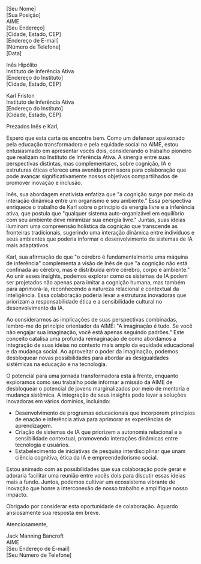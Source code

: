 [Seu Nome]  
[Sua Posição]  
AIME  
[Seu Endereço]  
[Cidade, Estado, CEP]  
[Endereço de E-mail]  
[Número de Telefone]  
[Data]  

Inês Hipólito  
Instituto de Inferência Ativa  
[Endereço do Instituto]  
[Cidade, Estado, CEP]  

Karl Friston  
Instituto de Inferência Ativa  
[Endereço do Instituto]  
[Cidade, Estado, CEP]  

Prezados Inês e Karl,

Espero que esta carta os encontre bem. Como um defensor apaixonado pela educação transformadora e pela equidade social na AIME, estou entusiasmado em apresentar vocês dois, considerando o trabalho pioneiro que realizam no Instituto de Inferência Ativa. A sinergia entre suas perspectivas distintas, mas complementares, sobre cognição, IA e estruturas éticas oferece uma avenida promissora para colaboração que pode avançar significativamente nossos objetivos compartilhados de promover inovação e inclusão.

Inês, sua abordagem enativista enfatiza que "a cognição surge por meio da interação dinâmica entre um organismo e seu ambiente." Essa perspectiva enriquece o trabalho de Karl sobre o princípio da energia livre e a inferência ativa, que postula que "qualquer sistema auto-organizável em equilíbrio com seu ambiente deve minimizar sua energia livre." Juntas, suas ideias iluminam uma compreensão holística da cognição que transcende as fronteiras tradicionais, sugerindo uma interação dinâmica entre indivíduos e seus ambientes que poderia informar o desenvolvimento de sistemas de IA mais adaptativos.

Karl, sua afirmação de que "o cérebro é fundamentalmente uma máquina de inferência" complementa a visão de Inês de que "a cognição não está confinada ao cérebro, mas é distribuída entre cérebro, corpo e ambiente." Ao unir esses insights, podemos explorar como os sistemas de IA podem ser projetados não apenas para imitar a cognição humana, mas também para aprimorá-la, reconhecendo a natureza relacional e contextual da inteligência. Essa colaboração poderia levar a estruturas inovadoras que priorizam a responsabilidade ética e a sensibilidade cultural no desenvolvimento da IA.

Ao considerarmos as implicações de suas perspectivas combinadas, lembro-me do princípio orientador da AIME: "A imaginação é tudo. Se você não engajar sua imaginação, você está apenas seguindo padrões." Este conceito catalisa uma profunda reimaginação de como abordamos a integração de suas ideias no contexto mais amplo da equidade educacional e da mudança social. Ao aproveitar o poder da imaginação, podemos desbloquear novas possibilidades para abordar as desigualdades sistêmicas na educação e na tecnologia.

O potencial para uma jornada transformadora está à frente, enquanto exploramos como seu trabalho pode informar a missão da AIME de desbloquear o potencial de jovens marginalizados por meio de mentoria e mudança sistêmica. A integração de seus insights pode levar a soluções inovadoras em vários domínios, incluindo:

- Desenvolvimento de programas educacionais que incorporem princípios de enação e inferência ativa para aprimorar as experiências de aprendizagem.
- Criação de sistemas de IA que priorizem a autonomia relacional e a sensibilidade contextual, promovendo interações dinâmicas entre tecnologia e usuários.
- Estabelecimento de iniciativas de pesquisa interdisciplinar que unam ciência cognitiva, ética da IA e empreendedorismo social.

Estou animado com as possibilidades que sua colaboração pode gerar e adoraria facilitar uma reunião entre vocês dois para discutir essas ideias mais a fundo. Juntos, podemos cultivar um ecossistema vibrante de inovação que honre a interconexão de nosso trabalho e amplifique nosso impacto.

Obrigado por considerar esta oportunidade de colaboração. Aguardo ansiosamente sua resposta em breve.

Atenciosamente,

Jack Manning Bancroft  
AIME  
[Seu Endereço de E-mail]  
[Seu Número de Telefone]